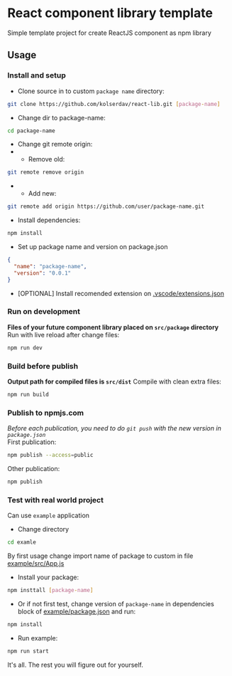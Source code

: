 # React component library template

Simple template project for create ReactJS component as npm library

## Usage

### Install and setup

- Clone source in to custom `package name` directory:

```bash
git clone https://github.com/kolserdav/react-lib.git [package-name]
```

- Change dir to package-name:

```bash
cd package-name
```

- Change git remote origin:
- - Remove old:

```bash
git remote remove origin
```

- - Add new:

```bash
git remote add origin https://github.com/user/package-name.git
```

- Install dependencies:

```bash
npm install
```

- Set up package name and version on package.json

```json
{
  "name": "package-name",
  "version": "0.0.1"
}
```

- [OPTIONAL] Install recomended extension on [.vscode/extensions.json](.vscode/extensions.json)

### Run on development

**Files of your future component library placed on `src/package` directory**  
Run with live reload after change files:

```bash
npm run dev
```

### Build before publish

**Output path for compiled files is `src/dist`**
Compile with clean extra files:

```bash
npm run build
```

### Publish to npmjs.com

_Before each publication, you need to do `git push` with the new version in `package.json`_  
First publication:

```bash
npm publish --access=public
```

Other publication:

```bash
npm publish
```

### Test with real world project

Can use `example` application

- Change directory

```bash
cd examle
```

By first usage change import name of package to custom in file [example/src/App.js](example/src/App.js)

- Install your package:

```bash
npm insttall [package-name]
```

- Or if not first test, change version of `package-name` in dependencies block of [example/package.json](example/package.json) and run:

```bash
npm install
```

- Run example:

```bash
npm run start
```

It's all. The rest you will figure out for yourself.

